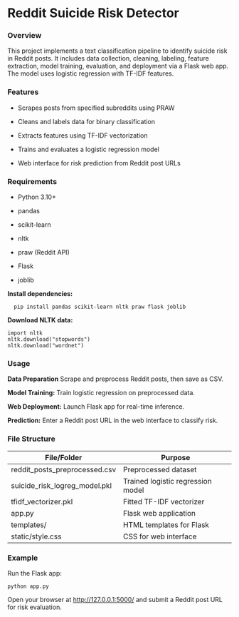 # Reddit Suicide Risk Detector
### Overview
This project implements a text classification pipeline to identify suicide risk in Reddit posts. It includes data collection, cleaning, labeling, feature extraction, model training, evaluation, and deployment via a Flask web app. The model uses logistic regression with TF-IDF features.

### Features
- Scrapes posts from specified subreddits using PRAW

 - Cleans and labels data for binary classification

 - Extracts features using TF-IDF vectorization

 - Trains and evaluates a logistic regression model

 - Web interface for risk prediction from Reddit post URLs

### Requirements
 - Python 3.10+

 - pandas

 - scikit-learn

 - nltk

 - praw (Reddit API)

 - Flask

 - joblib

**Install dependencies:**

```
  pip install pandas scikit-learn nltk praw flask joblib
```
**Download NLTK data:**
```
import nltk
nltk.download("stopwords")
nltk.download("wordnet")
```
### Usage
**Data Preparation**
Scrape and preprocess Reddit posts, then save as CSV.

**Model Training:**
Train logistic regression on preprocessed data.

**Web Deployment:**
Launch Flask app for real-time inference.

**Prediction:**
Enter a Reddit post URL in the web interface to classify risk.

### File Structure
| File/Folder                  | Purpose                          |
|------------------------------|----------------------------------|
| reddit_posts_preprocessed.csv | Preprocessed dataset             |
| suicide_risk_logreg_model.pkl | Trained logistic regression model|
| tfidf_vectorizer.pkl          | Fitted TF-IDF vectorizer         |
| app.py                        | Flask web application            |
| templates/                    | HTML templates for Flask         |
| static/style.css              | CSS for web interface            |

### Example
Run the Flask app:
```
python app.py
```
Open your browser at http://127.0.0.1:5000/ and submit a Reddit post URL for risk evaluation.
